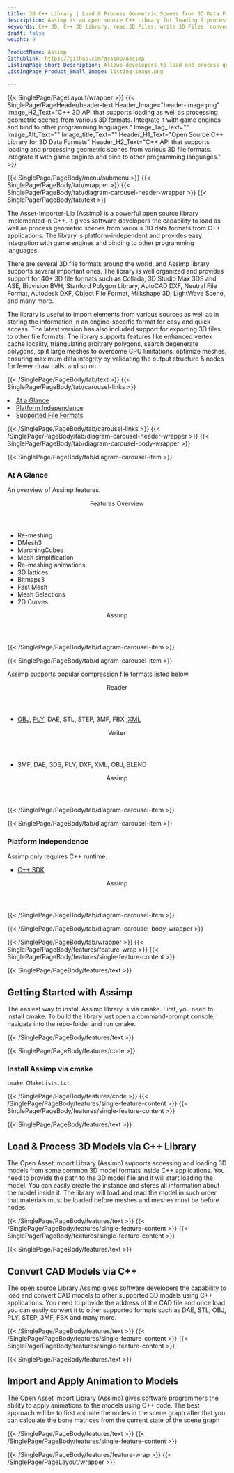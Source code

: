 ```yaml
---
title: 3D C++ Library | Load & Process Geometric Scenes from 3D Data Formats
description: Assimp is an open source C++ Library for loading & processing geometric scenes from 3D formats such as 3MF, DAE, 3DS, PLY, DXF, XML, OBJ, BLEND & so on.
keywords: C++ 3D, C++ 3D library, read 3D Files, write 3D Files, convert 3D Files, Open Source 3D library, Render 3D files, Open Source Cpp Library, render 3D WebGL, 3D Modeling creation, read 3D Files Rendering, 3D Files Processing
draft: false
weight: 9

ProductName: Assimp
Githublink: https://github.com/assimp/assimp
ListingPage_Short_Description: Allows developers to load and process geometric scenes from various 3D Data Formats from within C++ applications
ListingPage_Product_Small_Image: listing-image.png 

---
```


{{< SinglePage/PageLayout/wrapper >}}
{{< SinglePage/PageHeader/header-text
Header_Image="header-image.png"
Image_H2_Text="C++ 3D API that supports loading as well as processing geometric scenes from various 3D formats. Integrate it with game engines and bind to other programming languages."
Image_Tag_Text=""
Image_Alt_Text=""
Image_title_Text=""
Header_H1_Text="Open Source C++ Library for 3D Data Formats"
Header_H2_Text="C++ API that supports loading and processing geometric scenes from various 3D file formats. Integrate it with game engines and bind to other programming languages." >}}

{{< SinglePage/PageBody/menu/submenu >}}
{{< SinglePage/PageBody/tab/wrapper >}}
{{< SinglePage/PageBody/tab/diagram-carousel-header-wrapper >}}
{{< SinglePage/PageBody/tab/text >}}



<p>The Asset-Importer-Lib (Assimp) is a powerful open source library implemented in C++. It gives software developers the capability to load as well as process geometric scenes from various 3D data formats from C++ applications. The library is platform-independent and provides easy integration with game engines and binding to other programming languages.</p>
<p>There are several 3D file formats around the world, and Assimp library supports several important ones. The library is well organized and provides support for 40+ 3D file formats such as Collada, 3D Studio Max 3DS and ASE, Biovision BVH, Stanford Polygon Library, AutoCAD DXF, Neutral File Format, Autodesk DXF, Object File Format, Milkshape 3D, LightWave Scene, and many more.</p>
<p>The library is useful to import elements from various sources as well as in storing the information in an engine-specific format for easy and quick access. The latest version has also included support for exporting 3D files to other file formats. The library supports features like enhanced vertex cache locality, triangulating arbitrary polygons, search degenerate polygons, split large meshes to overcome GPU limitations, optimize meshes, ensuring maximum data integrity by validating the output structure & nodes for fewer draw calls, and so on.</p>

{{< /SinglePage/PageBody/tab/text >}}
{{< SinglePage/PageBody/tab/carousel-links >}}

<li data-target="#diagramcarousel" data-slide-to="0"><a href="#">At a Glance</a></li>
<li data-target="#diagramcarousel" data-slide-to="2"><a href="#">Platform Independence</a></li>
<li data-target="#diagramcarousel" data-slide-to="1"><a class="activetab" href="#">Supported File Formats</a></li>


{{< /SinglePage/PageBody/tab/carousel-links >}}
{{< /SinglePage/PageBody/tab/diagram-carousel-header-wrapper >}}
{{< SinglePage/PageBody/tab/diagram-carousel-body-wrapper >}}

{{< SinglePage/PageBody/tab/diagram-carousel-item >}}
<h3>At A Glance</h3>
<p>An overview of Assimp features.</p>
<div class="diagram1 d1-poi">
<div class="d1-row">
<div class="d1-col d1-right"><header>Features Overview</header>
<ul>
<li>Re-meshing</li>
<li>DMesh3</li>
<li>MarchingCubes</li>
<li>Mesh simplification</li>
<li>Re-meshing animations</li>
<li>3D lattices</li>
<li>Bitmaps3</li>
<li>Fast Mesh</li>
<li>Mesh Selections</li>
<li>2D Curves</li>
</ul>
</div>
</div>
<div class="d1-logo" style="border: none;"><!--<img src='listing-image.png' alt="Compression APIs for .NET" />--><header>Assimp</header><footer><small></small></footer></div>
<!--/logo--></div>
<!--/diagram1-->
{{< /SinglePage/PageBody/tab/diagram-carousel-item >}}

{{< SinglePage/PageBody/tab/diagram-carousel-item >}}
<p>Assimp supports popular compression file formats listed below.</p>
<div class="diagram1 d2 d1-poi">
<div class="d1-row">
<div class="d1-col d1-left"><header><i class="fa fa-arrows-v"> </i> Reader</header>
<ul>
<li><a href="https://docs.fileformat.com/3d/obj/">OBJ</a>, <a href="https://docs.fileformat.com/3d/ply/">PLY</a>, DAE, STL, STEP, 3MF, FBX ,<a href="https://docs.fileformat.com/web/xml/">XML</a></li>
</ul>
</div>
<!--/left-->
<div class="d1-col d1-right"><header><i class="fa fa-long-arrow-down"> </i> Writer</header>
<ul>
<li>3MF, DAE, 3DS, PLY, DXF, XML, OBJ, BLEND</li>
</ul>
</div>
<!--/right--></div>
<!--/row-->
<div class="d1-logo" style="border: none;"><!--<img src='listing-image.png' alt="Compression APIs for .NET" />--><header>Assimp</header><footer><small></small></footer></div>
<!--/logo--></div>
<!--/diagram2-->
{{< /SinglePage/PageBody/tab/diagram-carousel-item >}}

{{< SinglePage/PageBody/tab/diagram-carousel-item >}}
<h3>Platform Independence</h3>
<p>Assimp only requires C++ runtime.</p>
<div class="diagram1 d1-poi">
<div class="d1-row">
<div class="d1-col d1-left">
<ul>
<li><a href="https://github.com/3MFConsortium/lib3mf/releases">C++ SDK</a></li>
</ul>
</div>
<!--/left-->
<div class="d1-col d1-right"> </div>
<!--/right--></div>
<!--/row-->
<div class="d1-logo" style="border: none;"><!--<img src='listing-image.png' alt="Compression APIs for .NET" />--><header>Assimp</header><footer><small></small></footer></div>
<!--/logo--></div>
<!--/diagram2 -->
{{< /SinglePage/PageBody/tab/diagram-carousel-item >}}

{{< /SinglePage/PageBody/tab/diagram-carousel-body-wrapper >}}

{{< /SinglePage/PageBody/tab/wrapper >}}
{{< SinglePage/PageBody/features/feature-wrap >}}
{{< SinglePage/PageBody/features/single-feature-content >}}

{{< SinglePage/PageBody/features/text >}}
<h2 class="h2title">Getting Started with Assimp</h2>
<p>The easiest way to install Assimp library is via cmake. First, you need to install cmake. To build the library just open a command-prompt console, navigate into the repo-folder and run cmake.</p>
{{< /SinglePage/PageBody/features/text >}}

{{< SinglePage/PageBody/features/code >}}
<h3>Install Assimp via cmake</h3>
<pre><code class="html">cmake CMakeLists.txt</code></pre>
{{< /SinglePage/PageBody/features/code >}}
{{< /SinglePage/PageBody/features/single-feature-content >}}
{{< SinglePage/PageBody/features/single-feature-content >}}

{{< SinglePage/PageBody/features/text >}}
<h2 class="h2title">Load & Process 3D Models via C++ Library</h2>
<p>The Open Asset Import Library (Assimp) supports accessing and loading 3D models from some common 3D model formats inside C++ applications. You need to provide the path to the 3D model file and it will start loading the model. You can easily create the instance and stores all information about the model inside it. The library will load and read the model in such order that materials must be loaded before meshes and meshes must be before nodes.</p>

{{< /SinglePage/PageBody/features/text >}}
{{< /SinglePage/PageBody/features/single-feature-content >}}
{{< SinglePage/PageBody/features/single-feature-content >}}

{{< SinglePage/PageBody/features/text >}}
<h2 class="h2title">Convert CAD Models via C++</h2>
<p>The open source Library Assimp gives software developers the capability to load and convert CAD models to other supported 3D models using C++ applications. You need to provide the address of the CAD file and once load you can easily convert it to other supported formats such as DAE, STL, OBJ, PLY, STEP, 3MF, FBX and many more.</p>
{{< /SinglePage/PageBody/features/text >}}
{{< /SinglePage/PageBody/features/single-feature-content >}}
{{< SinglePage/PageBody/features/single-feature-content >}}

{{< SinglePage/PageBody/features/text >}}
<h2 class="h2title">Import and Apply Animation to Models</h2>
<p>The Open Asset Import Library (Assimp) gives software programmers the ability to apply animations to the models using C++ code. The best approach will be to first animate the nodes in the scene graph after that you can calculate the bone matrices from the current state of the scene graph</p>

{{< /SinglePage/PageBody/features/text >}}
{{< /SinglePage/PageBody/features/single-feature-content >}}

{{< /SinglePage/PageBody/features/feature-wrap >}}
{{< /SinglePage/PageLayout/wrapper >}}